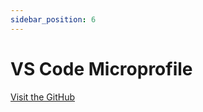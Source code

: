 ```yaml
---
sidebar_position: 6
---
```


# VS Code Microprofile

[Visit the GitHub](https://github.com/redhat-developer/vscode-microprofile)
